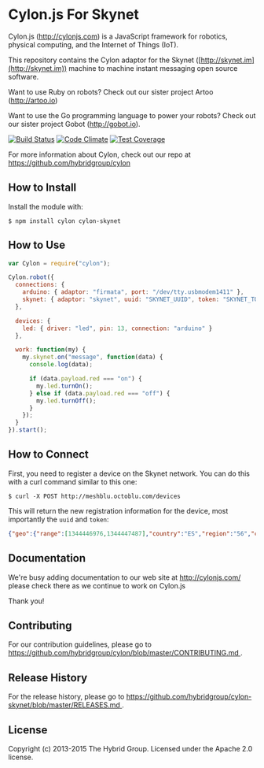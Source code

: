 # Cylon.js For Skynet

Cylon.js (http://cylonjs.com) is a JavaScript framework for robotics, physical computing, and the Internet of Things (IoT).

This repository contains the Cylon adaptor for the Skynet ([http://skynet.im](http://skynet.im)) machine to machine instant messaging open source software.

Want to use Ruby on robots? Check out our sister project Artoo (http://artoo.io)

Want to use the Go programming language to power your robots? Check out our sister project Gobot (http://gobot.io).

[![Build Status](https://secure.travis-ci.org/hybridgroup/cylon-skynet.png?branch=master)](http://travis-ci.org/hybridgroup/cylon-skynet) [![Code Climate](https://codeclimate.com/github/hybridgroup/cylon-skynet/badges/gpa.svg)](https://codeclimate.com/github/hybridgroup/cylon-skynet) [![Test Coverage](https://codeclimate.com/github/hybridgroup/cylon-skynet/badges/coverage.svg)](https://codeclimate.com/github/hybridgroup/cylon-skynet)

For more information about Cylon, check out our repo at https://github.com/hybridgroup/cylon

## How to Install

Install the module with:

    $ npm install cylon cylon-skynet

## How to Use

```javascript
var Cylon = require("cylon");

Cylon.robot({
  connections: {
    arduino: { adaptor: "firmata", port: "/dev/tty.usbmodem1411" },
    skynet: { adaptor: "skynet", uuid: "SKYNET_UUID", token: "SKYNET_TOKEN" }
  },

  devices: {
    led: { driver: "led", pin: 13, connection: "arduino" }
  },

  work: function(my) {
    my.skynet.on("message", function(data) {
      console.log(data);

      if (data.payload.red === "on") {
        my.led.turnOn();
      } else if (data.payload.red === "off") {
        my.led.turnOff();
      }
    });
  }
}).start();
```

## How to Connect

First, you need to register a device on the Skynet network. You can do this with a curl command similar to this one:

    $ curl -X POST http://meshblu.octoblu.com/devices

This will return the new registration information for the device, most importantly the `uuid` and `token`:

```json
{"geo":{"range":[1344446976,1344447487],"country":"ES","region":"56","city":"Cornellá De Llobregat","ll":[41.35,2.0833],"metro":0},"ipAddress":"80.34.162.160","online":false,"timestamp":"2015-03-05T14:35:23.638Z","uuid":"db895340-c344-11e4-9f09-df7578d68eac","token":"d0a9f0d7e321657a38d25dd492492ffed0baf773"}
```

## Documentation

We're busy adding documentation to our web site at http://cylonjs.com/ please check there as we continue to work on Cylon.js

Thank you!

## Contributing

For our contribution guidelines, please go to [https://github.com/hybridgroup/cylon/blob/master/CONTRIBUTING.md
](https://github.com/hybridgroup/cylon/blob/master/CONTRIBUTING.md
).

## Release History

For the release history, please go to [https://github.com/hybridgroup/cylon-skynet/blob/master/RELEASES.md
](https://github.com/hybridgroup/cylon-skynet/blob/master/RELEASES.md
).

## License
Copyright (c) 2013-2015 The Hybrid Group. Licensed under the Apache 2.0 license.
